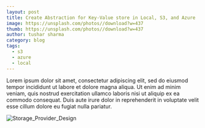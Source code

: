 ```yaml
---
layout: post
title: Create Abstraction for Key-Value store in Local, S3, and Azure
image: https://unsplash.com/photos//download?w=437
thumb: https://unsplash.com/photos//download?w=437
author: tushar sharma
category: blog
tags:
  - s3
  - azure
  - local
---
```


Lorem ipsum dolor sit amet, consectetur adipiscing elit, sed do eiusmod tempor incididunt ut labore et dolore magna aliqua. Ut enim ad minim veniam, quis nostrud exercitation ullamco laboris nisi ut aliquip ex ea commodo consequat. Duis aute irure dolor in reprehenderit in voluptate velit esse cillum dolore eu fugiat nulla pariatur.<!-- truncate_here -->


<!-- TODO fix it later-->
<img loading="lazy" src="{{ root_url }}/imgs/code/Storage_Provider_Design.png" alt="Storage_Provider_Design" />